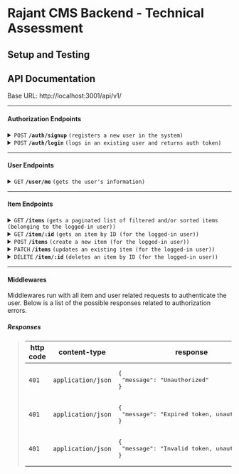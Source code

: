# Rajant CMS Backend - Technical Assessment

## Setup and Testing


## API Documentation

Base URL: http://localhost:3001/api/v1/

------------------------------------------------------------------------------------------

#### Authorization Endpoints

<details>
 <summary><code>POST</code> <code><b>/auth/signup</b></code> <code>(registers a new user in the system)</code></summary>

##### Body

> | name      |  type     | data type               | description                                                           |
> |-----------|-----------|-------------------------|-----------------------------------------------------------------------|
> | username  |  required | string   | The username will be used to login to the user's account. |
> | pin  |  required | string   | The pin is a string containing only numbers between 4 and 6 characters. It will be used to sign in to the user's account. |


##### Responses

> | http code     | content-type                      | response                                                            |
> |---------------|-----------------------------------|---------------------------------------------------------------------|
> | `201`         | `application/json`                | <pre>{<br>  "message": "Successfully registered user.",<br>}</pre> |
> | `400`         | `application/json`                | <pre>{<br>  "message": "Username must be unique, please try a different username."<br>}</pre> |
> | `400`         | `application/json`                | <pre>{<br>  "message": "Invalid request, see errors.",<br>  "errors": []<br>}</pre> |

</details>

<details>
 <summary><code>POST</code> <code><b>/auth/login</b></code> <code>(logs in an existing user and returns auth token)</code></summary>

##### Body

> | name      |  type     | data type               | description                                                           |
> |-----------|-----------|-------------------------|-----------------------------------------------------------------------|
> | username  |  required | string   | The username will be used to login to the user's account. |
> | pin  |  required | string   | The pin is a string containing only numbers between 4 and 6 characters. It will be used to sign in to the user's account. |


##### Responses

> | http code     | content-type                      | response                                                            |
> |---------------|-----------------------------------|---------------------------------------------------------------------|
> | `200`         | `application/json`                | <pre>{<br>  "token": "eyJhbGciOiJIUzI1NiIsInR5cCI6IkpXVCJ9.eyJ1c2VyVWlkIjoiOTNiMmE5Y2QtZGVlNC00MmVmLTg2OTItNWQ2NjY0MThlNTUwIiwiY3JlYXRlZEF0IjoiMjAyMy0wNS0wM1QwMToxNDoxMC42MjdaIiwiaWF0IjoxNjgzMDc2NDUwLCJleHAiOjE2ODMwNzgyNTB9.6cNbN-MaN0U2ousZtRk-iN0lk_EmMbs-e6Mz9S2OZ-Y"<br>}</pre> |
> | `400`         | `application/json`                | <pre>{<br>  "message": "Invalid request, see errors.",<br>  "errors": []<br>}</pre> |
> | `400`         | `application/json`                | <pre>{<br>  "message": "Invalid username or pin."<br>}</pre> |
> | `400`         | `application/json`                | <pre>{<br>  "message": "User account is not active."<br>}</pre> |

</details>

------------------------------------------------------------------------------------------

#### User Endpoints

<details>
 <summary><code>GET</code> <code><b>/user/me</b></code> <code>(gets the user's information)</code></summary>

##### Responses

> | http code     | content-type                      | response                                                            |
> |---------------|-----------------------------------|---------------------------------------------------------------------|
> | `200`         | `application/json`                | <pre>{<br>  "uid": "93b2a9cd-dee4-42ef-8692-5d666418e550",<br>  "username": "dkrs",<br>  "status": "active"<br>}</pre> |

</details>

------------------------------------------------------------------------------------------

#### Item Endpoints

<details>
 <summary><code>GET</code> <code><b>/items</b></code> <code>(gets a paginated list of filtered and/or sorted items (belonging to the logged-in user))</code></summary>

##### Query Params

> | name      |  type     | data type               | description                                                           |
> |-----------|-----------|-------------------------|-----------------------------------------------------------------------|
> | page  |  optional | number   | The page number for paginating the data. Default page: 1. |
> | limit  |  optional | number   | The number of items desired per page. Default limit: 25. |
> | status  |  optional | string   | Filters by the status. Valid values are 'active', 'draft', 'inactive', and 'archived'. |
> | visibility  |  optional | string   | Filters by the visibility. Valid values are 'public' and 'private'. |
> | title | optional | string   | Filters by the title. For now the title must be an exact match. |
> | sort  |  optional | string   | Sorts by the specified fields. Example format: "createdAt:desc,title:asc". |


##### Responses

> | http code     | content-type                      | response                                                            |
> |---------------|-----------------------------------|---------------------------------------------------------------------|
> | `200`         | `application/json`                | <pre>{<br>  "count": 0,<br>  "totalCount": 0,<br>  "page": 1,<br>  "perPageCount": 25,<br>  "items": []<br>}</pre> |
> | `400`         | `application/json`                | <pre>{<br>  "message": "Invalid request, see errors.",<br>  "errors": []<br>}</pre> |

</details>

<details>
 <summary><code>GET</code> <code><b>/item/:id</b></code> <code>(gets an item by ID (for the logged-in user))</code></summary>

##### Path Params

> | name      |  type     | data type               | description                                                           |
> |-----------|-----------|-------------------------|-----------------------------------------------------------------------|
> | id  |  required | number   | The ID number of the item. |


##### Responses

> | http code     | content-type                      | response                                                            |
> |---------------|-----------------------------------|---------------------------------------------------------------------|
> | `200`         | `application/json`                | <pre>{<br>  "id": 1,<br>  "title": "Sample Title",<br>  "content": "Sample content goes here",<br>  "status": "active",<br>  "visibility": "private",<br>  "createdAt": "2023-05-01T16:31:29.981Z",<br>  "updatedAt": "2023-05-01T16:31:29.981Z"<br>}</pre> |
> | `404`         | `application/json`                | <pre>{<br>  "message": "Item not found."<br>}</pre> |

</details>

<details>
 <summary><code>POST</code> <code><b>/items</b></code> <code>(create a new item (for the logged-in user))</code></summary>

##### Body

> | name      |  type     | data type               | description                                                           |
> |-----------|-----------|-------------------------|-----------------------------------------------------------------------|
> | title | required | string   | The title of the item. |
> | content  |  required | text   | The content of the item. Can be left empty but is still required. |
> | status  |  optional | string   | The status of the item. Valid values are 'active', 'draft', 'inactive', and 'archived'. |
> | visibility  |  optional | string   | The visibility of the item. Valid values are 'public' and 'private'. |


##### Responses

> | http code     | content-type                      | response                                                            |
> |---------------|-----------------------------------|---------------------------------------------------------------------|
> | `201`         | `application/json`                | <pre>{<br>  "id": 1<br>}</pre> |
> | `400`         | `application/json`                | <pre>{<br>  "message": "Invalid request, see errors.",<br>  "errors": []<br>}</pre> |

</details>


<details>
 <summary><code>PATCH</code> <code><b>/items</b></code> <code>(updates an existing item (for the logged-in user))</code></summary>

##### Body

> | name      |  type     | data type               | description                                                           |
> |-----------|-----------|-------------------------|-----------------------------------------------------------------------|
> | title | optional | string   | The updated title of the item. |
> | content  |  optional | text   | The updated content of the item. |
> | status  |  optional | string   | The updated status of the item. Valid values are 'active', 'draft', 'inactive', and 'archived'. |
> | visibility  |  optional | string   | The updated visibility of the item. Valid values are 'public' and 'private'. |


##### Responses

> | http code     | content-type                      | response                                                            |
> |---------------|-----------------------------------|---------------------------------------------------------------------|
> | `200`         | `application/json`                | <pre>{<br>  "message": Successfully updated item."<br>}</pre> |
> | `404`         | `application/json`                | <pre>{<br>  "message": "Item not found."<br>}</pre> |
> | `400`         | `application/json`                | <pre>{<br>  "message": "Invalid request, see errors.",<br>  "errors": []<br>}</pre> |

</details>

<details>
 <summary><code>DELETE</code> <code><b>/item/:id</b></code> <code>(deletes an item by ID (for the logged-in user))</code></summary>

##### Path Params

> | name      |  type     | data type               | description                                                           |
> |-----------|-----------|-------------------------|-----------------------------------------------------------------------|
> | id  |  required | number   | The ID number of the item. |


##### Responses

> | http code     | content-type                      | response                                                            |
> |---------------|-----------------------------------|---------------------------------------------------------------------|
> | `200`         | `application/json`                | <pre>{<br>  "message": Successfully delete item."<br>}</pre> |
> | `404`         | `application/json`                | <pre>{<br>  "message": "Item not found."<br>}</pre> |

</details>

------------------------------------------------------------------------------------------

#### Middlewares

Middlewares run with all item and user related requests to authenticate the user. Below is a list of the possible responses related to authorization errors.

##### Responses

> | http code     | content-type                      | response                                                            |
> |---------------|-----------------------------------|---------------------------------------------------------------------|
> | `401`         | `application/json`                | <pre>{<br>  "message": "Unauthorized"<br>}</pre> |
> | `401`         | `application/json`                | <pre>{<br>  "message": "Expired token, unauthorized."<br>}</pre> |
> | `401`         | `application/json`                | <pre>{<br>  "message": "Invalid token, unauthorized."<br>}</pre> |
